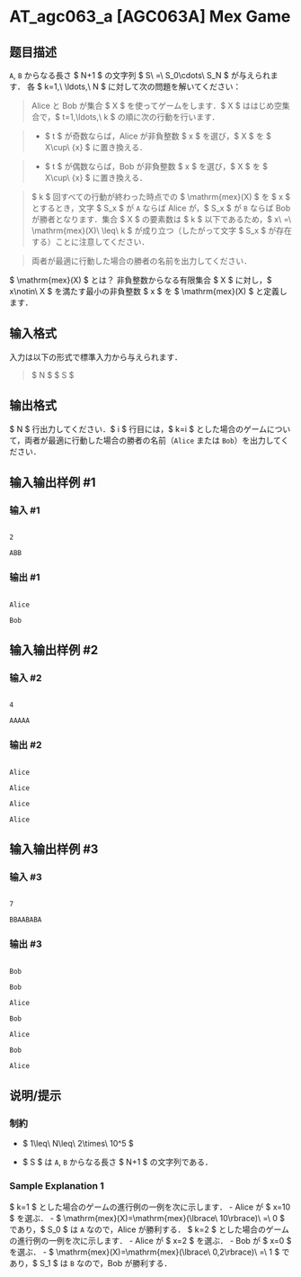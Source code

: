 # AT_agc063_a [AGC063A] Mex Game

## 题目描述

[problemUrl]: https://atcoder.jp/contests/agc063/tasks/agc063_a

`A`, `B` からなる長さ $ N+1 $ の文字列 $ S\ =\ S_0\cdots\ S_N $ が与えられます． 各 $ k=1,\ \ldots,\ N $ に対して次の問題を解いてください：

> Alice と Bob が集合 $ X $ を使ってゲームをします．$ X $ ははじめ空集合で，$ t=1,\ldots,\ k $ の順に次の行動を行います．
> 
> - $ t $ が奇数ならば，Alice が非負整数 $ x $ を選び，$ X $ を $ X\cup\ \{x\} $ に置き換える．
> - $ t $ が偶数ならば，Bob が非負整数 $ x $ を選び，$ X $ を $ X\cup\ \{x\} $ に置き換える．
>  
> $ k $ 回すべての行動が終わった時点での $ \mathrm{mex}(X) $ を $ x $ とするとき，文字 $ S_x $ が `A` ならば Alice が，$ S_x $ が `B` ならば Bob が勝者となります．集合 $ X $ の要素数は $ k $ 以下であるため，$ x\ =\ \mathrm{mex}(X)\ \leq\ k $ が成り立つ（したがって文字 $ S_x $ が存在する）ことに注意してください．
> 
> 両者が最適に行動した場合の勝者の名前を出力してください．

   $ \mathrm{mex}(X) $ とは？ 非負整数からなる有限集合 $ X $ に対し，$ x\notin\ X $ を満たす最小の非負整数 $ x $ を $ \mathrm{mex}(X) $ と定義します．

## 输入格式

入力は以下の形式で標準入力から与えられます．

> $ N $ $ S $

## 输出格式

$ N $ 行出力してください．$ i $ 行目には，$ k=i $ とした場合のゲームについて，両者が最適に行動した場合の勝者の名前（`Alice` または `Bob`）を出力してください．

## 输入输出样例 #1

### 输入 #1

```
2
ABB
```

### 输出 #1

```
Alice
Bob
```

## 输入输出样例 #2

### 输入 #2

```
4
AAAAA
```

### 输出 #2

```
Alice
Alice
Alice
Alice
```

## 输入输出样例 #3

### 输入 #3

```
7
BBAABABA
```

### 输出 #3

```
Bob
Bob
Alice
Bob
Alice
Bob
Alice
```

## 说明/提示

### 制約

- $ 1\leq\ N\leq\ 2\times\ 10^5 $
- $ S $ は `A`, `B` からなる長さ $ N+1 $ の文字列である．
 
### Sample Explanation 1

$ k=1 $ とした場合のゲームの進行例の一例を次に示します． - Alice が $ x=10 $ を選ぶ． - $ \mathrm{mex}(X)=\mathrm{mex}(\lbrace\ 10\rbrace)\ =\ 0 $ であり，$ S_0 $ は `A` なので，Alice が勝利する． $ k=2 $ とした場合のゲームの進行例の一例を次に示します． - Alice が $ x=2 $ を選ぶ． - Bob が $ x=0 $ を選ぶ． - $ \mathrm{mex}(X)=\mathrm{mex}(\lbrace\ 0,2\rbrace)\ =\ 1 $ であり，$ S_1 $ は `B` なので，Bob が勝利する．